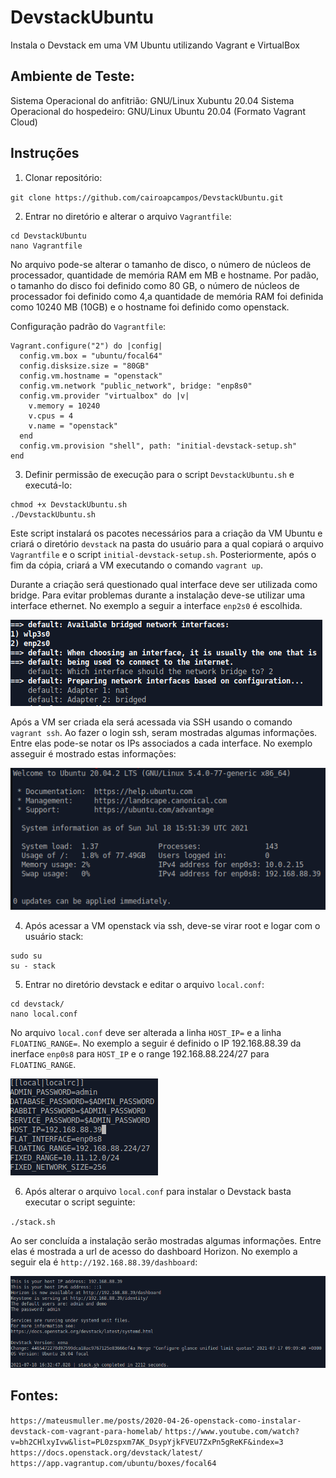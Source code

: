 # DevstackUbuntu
Instala o Devstack em uma VM Ubuntu utilizando Vagrant e VirtualBox


## Ambiente de Teste:

Sistema Operacional do anfitrião: GNU/Linux Xubuntu 20.04
Sistema Operacional do hospedeiro: GNU/Linux Ubuntu 20.04 (Formato Vagrant Cloud)

## Instruções

1. Clonar repositório:

`git clone https://github.com/cairoapcampos/DevstackUbuntu.git`

2. Entrar no diretório e alterar o arquivo `Vagrantfile`:

```
cd DevstackUbuntu
nano Vagrantfile
```
No arquivo pode-se alterar o tamanho de disco, o número de núcleos de processador, quantidade de memória RAM em MB e hostname. Por padão, o tamanho do disco foi definido como 80 GB, o número de núcleos de processador foi definido como 4,a quantidade de memória RAM foi definida como 10240 MB (10GB) e o hostname foi definido como openstack.

Configuração padrão do `Vagrantfile`:
```
Vagrant.configure("2") do |config|
  config.vm.box = "ubuntu/focal64"
  config.disksize.size = "80GB"
  config.vm.hostname = "openstack"
  config.vm.network "public_network", bridge: "enp8s0"
  config.vm.provider "virtualbox" do |v|
    v.memory = 10240
    v.cpus = 4
    v.name = "openstack"
  end
  config.vm.provision "shell", path: "initial-devstack-setup.sh"
end
```

3. Definir permissão de execução para o script `DevstackUbuntu.sh` e executá-lo:
```
chmod +x DevstackUbuntu.sh
./DevstackUbuntu.sh
```

Este script instalará os pacotes necessários para a criação da VM Ubuntu e criará o diretório `devstack` na pasta do usuário para a qual copiará 
o arquivo `Vagrantfile` e o script `initial-devstack-setup.sh`. Posteriormente, após o fim da cópia, criará a VM executando o comando `vagrant up`.

Durante a criação será questionado qual interface deve ser utilizada como bridge. Para evitar problemas durante a instalação deve-se utilizar uma interface ethernet. No exemplo a seguir a interface `enp2s0` é escolhida.

![Interface](https://github.com/cairoapcampos/DevstackUbuntu/blob/main/imgs/interfaces.png)

Após a VM ser criada ela será acessada via SSH usando o comando `vagrant ssh`. Ao fazer o login ssh, seram mostradas algumas informações. Entre elas
pode-se notar os IPs associados a cada interface. No exemplo asseguir é mostrado estas informações:

![PosLoginSSH](https://github.com/cairoapcampos/DevstackUbuntu/blob/main/imgs/posLoginSSH.png)


4. Após acessar a VM openstack via ssh, deve-se virar root e logar com o usuário stack:
```
sudo su
su - stack
```
5. Entrar no diretório devstack e editar o arquivo `local.conf`:
```
cd devstack/
nano local.conf
```
No arquivo `local.conf` deve ser alterada a linha `HOST_IP=` e a linha `FLOATING_RANGE=`. No exemplo a seguir é definido o IP 192.168.88.39 da inerface `enp0s8` para `HOST_IP` e o range 192.168.88.224/27 para `FLOATING_RANGE`.


![ArquivoConfig](https://github.com/cairoapcampos/DevstackUbuntu/blob/main/imgs/arquivoConfig.png)

6. Após alterar o arquivo `local.conf` para instalar o Devstack basta executar o script seguinte:

`./stack.sh`

Ao ser concluída a instalação serão mostradas algumas informações. Entre elas é mostrada a url de acesso do dashboard Horizon. No exemplo a seguir ela é `http://192.168.88.39/dashboard`:

![FimInstalacao](https://github.com/cairoapcampos/DevstackUbuntu/blob/main/imgs/fimInstalacao.png)


## Fontes:

`https://mateusmuller.me/posts/2020-04-26-openstack-como-instalar-devstack-com-vagrant-para-homelab/`
`https://www.youtube.com/watch?v=bh2CHlxyIvw&list=PL0zspxm7AK_DsypYjkFVEU7ZxPn5gReKF&index=3`
`https://docs.openstack.org/devstack/latest/`
`https://app.vagrantup.com/ubuntu/boxes/focal64`



